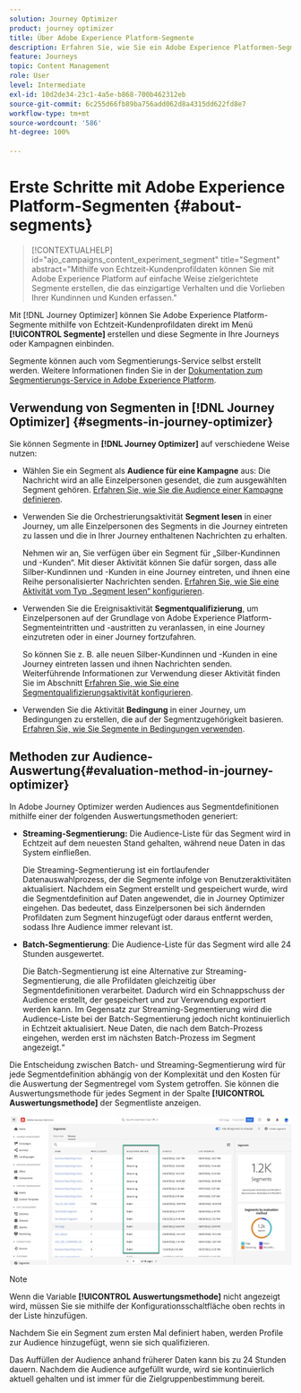 ```yaml
---
solution: Journey Optimizer
product: journey optimizer
title: Über Adobe Experience Platform-Segmente
description: Erfahren Sie, wie Sie ein Adobe Experience Platformen-Segment konfigurieren
feature: Journeys
topic: Content Management
role: User
level: Intermediate
exl-id: 10d2de34-23c1-4a5e-b868-700b462312eb
source-git-commit: 6c255d66fb89ba756add062d8a4315dd622fd8e7
workflow-type: tm+mt
source-wordcount: '586'
ht-degree: 100%

---
```


# Erste Schritte mit Adobe Experience Platform-Segmenten {#about-segments}

>[!CONTEXTUALHELP]
>id="ajo_campaigns_content_experiment_segment"
>title="Segment"
>abstract="Mithilfe von Echtzeit-Kundenprofildaten können Sie mit Adobe Experience Platform auf einfache Weise zielgerichtete Segmente erstellen, die das einzigartige Verhalten und die Vorlieben Ihrer Kundinnen und Kunden erfassen."

Mit [!DNL Journey Optimizer] können Sie Adobe Experience Platform-Segmente mithilfe von Echtzeit-Kundenprofildaten direkt im Menü **[!UICONTROL Segmente]** erstellen und diese Segmente in Ihre Journeys oder Kampagnen einbinden.

Segmente können auch vom Segmentierungs-Service selbst erstellt werden. Weitere Informationen finden Sie in der [Dokumentation zum Segmentierungs-Service in Adobe Experience Platform](https://experienceleague.adobe.com/docs/experience-platform/segmentation/home.html?lang=de).

## Verwendung von Segmenten in [!DNL Journey Optimizer] {#segments-in-journey-optimizer}

Sie können Segmente in **[!DNL Journey Optimizer]** auf verschiedene Weise nutzen:

* Wählen Sie ein Segment als **Audience für eine Kampagne** aus: Die Nachricht wird an alle Einzelpersonen gesendet, die zum ausgewählten Segment gehören. [Erfahren Sie, wie Sie die Audience einer Kampagne definieren](../campaigns/create-campaign.md#define-the-audience-audience).

* Verwenden Sie die Orchestrierungsaktivität **Segment lesen** in einer Journey, um alle Einzelpersonen des Segments in die Journey eintreten zu lassen und die in Ihrer Journey enthaltenen Nachrichten zu erhalten.

   Nehmen wir an, Sie verfügen über ein Segment für „Silber-Kundinnen und -Kunden“. Mit dieser Aktivität können Sie dafür sorgen, dass alle Silber-Kundinnen und -Kunden in eine Journey eintreten, und ihnen eine Reihe personalisierter Nachrichten senden. [Erfahren Sie, wie Sie eine Aktivität vom Typ „Segment lesen“ konfigurieren](../building-journeys/read-segment.md#configuring-segment-trigger-activity).

* Verwenden Sie die Ereignisaktivität **Segmentqualifizierung**, um Einzelpersonen auf der Grundlage von Adobe Experience Platform-Segmenteintritten und -austritten zu veranlassen, in eine Journey einzutreten oder in einer Journey fortzufahren.

   So können Sie z. B. alle neuen Silber-Kundinnen und -Kunden in eine Journey eintreten lassen und ihnen Nachrichten senden. Weiterführende Informationen zur Verwendung dieser Aktivität finden Sie im Abschnitt [Erfahren Sie, wie Sie eine Segmentqualifizierungsaktivität konfigurieren](../building-journeys/segment-qualification-events.md).

* Verwenden Sie die Aktivität **Bedingung** in einer Journey, um Bedingungen zu erstellen, die auf der Segmentzugehörigkeit basieren. [Erfahren Sie, wie Sie Segmente in Bedingungen verwenden](../building-journeys/condition-activity.md#using-a-segment).

## Methoden zur Audience-Auswertung{#evaluation-method-in-journey-optimizer}

In Adobe Journey Optimizer werden Audiences aus Segmentdefinitionen mithilfe einer der folgenden Auswertungsmethoden generiert:

* **Streaming-Segmentierung:** Die Audience-Liste für das Segment wird in Echtzeit auf dem neuesten Stand gehalten, während neue Daten in das System einfließen.

   Die Streaming-Segmentierung ist ein fortlaufender Datenauswahlprozess, der die Segmente infolge von Benutzeraktivitäten aktualisiert. Nachdem ein Segment erstellt und gespeichert wurde, wird die Segmentdefinition auf Daten angewendet, die in Journey Optimizer eingehen. Das bedeutet, dass Einzelpersonen bei sich ändernden Profildaten zum Segment hinzugefügt oder daraus entfernt werden, sodass Ihre Audience immer relevant ist.

* **Batch-Segmentierung**: Die Audience-Liste für das Segment wird alle 24 Stunden ausgewertet.

   Die Batch-Segmentierung ist eine Alternative zur Streaming-Segmentierung, die alle Profildaten gleichzeitig über Segmentdefinitionen verarbeitet. Dadurch wird ein Schnappschuss der Audience erstellt, der gespeichert und zur Verwendung exportiert werden kann. Im Gegensatz zur Streaming-Segmentierung wird die Audience-Liste bei der Batch-Segmentierung jedoch nicht kontinuierlich in Echtzeit aktualisiert. Neue Daten, die nach dem Batch-Prozess eingehen, werden erst im nächsten Batch-Prozess im Segment angezeigt.“

Die Entscheidung zwischen Batch- und Streaming-Segmentierung wird für jede Segmentdefinition abhängig von der Komplexität und den Kosten für die Auswertung der Segmentregel vom System getroffen. Sie können die Auswertungsmethode für jedes Segment in der Spalte **[!UICONTROL Auswertungsmethode]** der Segmentliste anzeigen.

![](assets/evaluation-method.png)

>[!NOTE]
>
>Wenn die Variable **[!UICONTROL Auswertungsmethode]** nicht angezeigt wird, müssen Sie sie mithilfe der Konfigurationsschaltfläche oben rechts in der Liste hinzufügen.

Nachdem Sie ein Segment zum ersten Mal definiert haben, werden Profile zur Audience hinzugefügt, wenn sie sich qualifizieren.

Das Auffüllen der Audience anhand früherer Daten kann bis zu 24 Stunden dauern. Nachdem die Audience aufgefüllt wurde, wird sie kontinuierlich aktuell gehalten und ist immer für die Zielgruppenbestimmung bereit.
